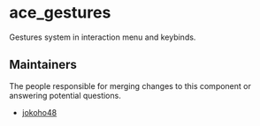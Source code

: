 ace_gestures
========

Gestures system in interaction menu and keybinds.


## Maintainers

The people responsible for merging changes to this component or answering potential questions.

- [jokoho48](https://github.com/jokoho48)
